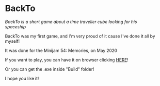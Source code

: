 # BackTo
*BackTo is a short game about a time traveller cube looking for his spaceship*



BackTo was my first game, and I'm very proud of it cause I've done it all by myself!

It was done for the Minijam 54: Memories, on May 2020



If you want to play, you can have it on browser clicking [HERE](https://mich4.itch.io/backto)!

Or you can get the .exe inside "Build" folder!

I hope you like it!
